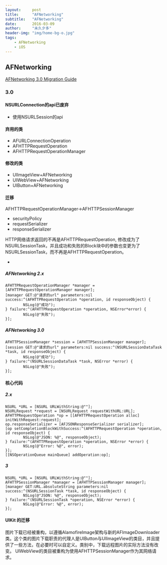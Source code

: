 ```yaml
---
layout:     post
title:      "AFNetworking"
subtitle:   "AFNetworking"
date:       2016-03-09
author:     "未久夕多"
header-img: "img/home-bg-o.jpg"
tags:
    - AFNetworking
    - iOS
---
```


## AFNetworking

[AFNetworking 3.0 Migration Guide](https://github.com/AFNetworking/AFNetworking/wiki/AFNetworking-3.0-Migration-Guide#new-requirements-ios-7-mac-os-x-109-watchos-2-tvos-9--xcode-7)

### 3.0

#### NSURLConnection的api已废弃
* 使用NSURLSession的api

#### 弃用的类
* AFURLConnectionOperation
* AFHTTPRequestOperation
* AFHTTPRequestOperationManager

#### 修改的类
* UIImageView+AFNetworking
* UIWebView+AFNetworking
* UIButton+AFNetworking

#### 迁移
AFHTTPRequestOperationManager->AFHTTPSessionManager
* securityPolicy
* requestSerializer
* responseSerializer

HTTP网络请求返回的不再是AFHTTPRequestOperation, 修改成为了NSURLSessionTask，并且成功和失败的Block块中的参数也变更为了NSURLSessionTask，而不再是AFHTTPRequestOperation。

-
##### AFNetworking 2.x
```
AFHTTPRequestOperationManager *manager = [AFHTTPRequestOperationManager manager];
[manager GET:@"请求的url" parameters:nil success:^(AFHTTPRequestOperation *operation, id responseObject) {
        NSLog(@"成功");
} failure:^(AFHTTPRequestOperation *operation, NSError*error) {
        NSLog(@"失败");
}];
```

##### AFNetworking 3.0
```
AFHTTPSessionManager *session = [AFHTTPSessionManager manager];
[session GET:@"请求的url" parameters:nil success:^(NSURLSessionDataTask *task, id responseObject) {
        NSLog(@"成功");
} failure:^(NSURLSessionDataTask *task, NSError *error) {
        NSLog(@"失败");        
}];
```

#### 核心代码

#####  2.x
```
NSURL *URL = [NSURL URLWithString:@""];
NSURLRequest *request = [NSURLRequest requestWithURL:URL];
AFHTTPRequestOperation *op = [[AFHTTPRequestOperation alloc] initWithRequest:request];
op.responseSerializer = [AFJSONResponseSerializer serializer];
[op setCompletionBlockWithSuccess:^(AFHTTPRequestOperation *operation, id responseObject) {
        NSLog(@"JSON: %@", responseObject);
} failure:^(AFHTTPRequestOperation *operation, NSError *error) {
        NSLog(@"Error: %@", error);
}];
[[NSOperationQueue mainQueue] addOperation:op];
```

##### 3
```
NSURL *URL = [NSURL URLWithString:@""];
AFHTTPSessionManager *manager = [AFHTTPSessionManager manager];
[manager GET:URL.absoluteString parameters:nil success:^(NSURLSessionTask *task, id responseObject) {
        NSLog(@"JSON: %@", responseObject);
} failure:^(NSURLSessionTask *operation, NSError *error) {
        NSLog(@"Error: %@", error);
}];
```


#### UIKit 的迁移
图片下载已经被重构，以遵循AlamofireImage架构与新的AFImageDownloader类。这个类的图片下载职责的代理人是UIButton与UIImageView的类目，并且提供了一些方法，在必要时可以自定义。类别中，下载远程图片的实际方法没有改变。
UIWebView的类目被重构为使用AFHTTPSessionManager作为其网络请求。
